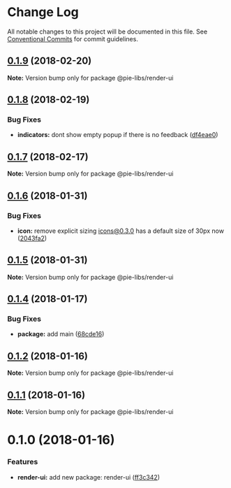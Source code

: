# Change Log

All notable changes to this project will be documented in this file.
See [Conventional Commits](https://conventionalcommits.org) for commit guidelines.

<a name="0.1.9"></a>
## [0.1.9](https://github.com/pieelements/pie-elements/compare/@pie-libs/render-ui@0.1.8...@pie-libs/render-ui@0.1.9) (2018-02-20)




**Note:** Version bump only for package @pie-libs/render-ui

<a name="0.1.8"></a>
## [0.1.8](https://github.com/pieelements/pie-elements/compare/@pie-libs/render-ui@0.1.7...@pie-libs/render-ui@0.1.8) (2018-02-19)


### Bug Fixes

* **indicators:** dont show empty popup if there is no feedback ([df4eae0](https://github.com/pieelements/pie-elements/commit/df4eae0))




<a name="0.1.7"></a>
## [0.1.7](https://github.com/pieelements/pie-elements/compare/@pie-libs/render-ui@0.1.6...@pie-libs/render-ui@0.1.7) (2018-02-17)




**Note:** Version bump only for package @pie-libs/render-ui

<a name="0.1.6"></a>
## [0.1.6](https://github.com/pieelements/pie-elements/compare/@pie-libs/render-ui@0.1.5...@pie-libs/render-ui@0.1.6) (2018-01-31)


### Bug Fixes

* **icon:** remove explicit sizing icons@0.3.0 has a default size of 30px now ([2043fa2](https://github.com/pieelements/pie-elements/commit/2043fa2))




<a name="0.1.5"></a>
## [0.1.5](https://github.com/pieelements/pie-elements/compare/@pie-libs/render-ui@0.1.4...@pie-libs/render-ui@0.1.5) (2018-01-31)




**Note:** Version bump only for package @pie-libs/render-ui

<a name="0.1.4"></a>
## [0.1.4](https://github.com/pieelements/pie-elements/compare/@pie-libs/render-ui@0.1.2...@pie-libs/render-ui@0.1.4) (2018-01-17)


### Bug Fixes

* **package:** add main ([68cde16](https://github.com/pieelements/pie-elements/commit/68cde16))




<a name="0.1.2"></a>
## [0.1.2](https://github.com/pieelements/pie-elements/compare/@pie-libs/render-ui@0.1.1...@pie-libs/render-ui@0.1.2) (2018-01-16)




**Note:** Version bump only for package @pie-libs/render-ui

<a name="0.1.1"></a>
## [0.1.1](https://github.com/pieelements/pie-elements/compare/@pie-libs/render-ui@0.1.0...@pie-libs/render-ui@0.1.1) (2018-01-16)




**Note:** Version bump only for package @pie-libs/render-ui

<a name="0.1.0"></a>
# 0.1.0 (2018-01-16)


### Features

* **render-ui:** add new package: render-ui ([ff3c342](https://github.com/pieelements/pie-elements/commit/ff3c342))
